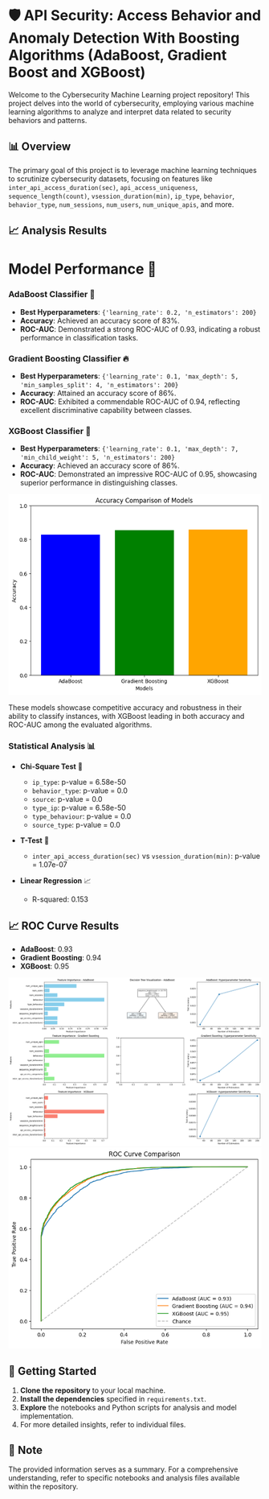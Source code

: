# 🛡️ API Security: Access Behavior and Anomaly Detection With Boosting Algorithms (AdaBoost, Gradient Boost and XGBoost)

Welcome to the Cybersecurity Machine Learning project repository! This project delves into the world of cybersecurity, employing various machine learning algorithms to analyze and interpret data related to security behaviors and patterns.

## 📊 Overview

The primary goal of this project is to leverage machine learning techniques to scrutinize cybersecurity datasets, focusing on features like `inter_api_access_duration(sec)`, `api_access_uniqueness`, `sequence_length(count)`, `vsession_duration(min)`, `ip_type`, `behavior`, `behavior_type`, `num_sessions`, `num_users`, `num_unique_apis`, and more.

## 📈 Analysis Results

# Model Performance 🤖


### AdaBoost Classifier 🚀
- **Best Hyperparameters**: `{'learning_rate': 0.2, 'n_estimators': 200}`
- **Accuracy**: Achieved an accuracy score of 83%.
- **ROC-AUC**: Demonstrated a strong ROC-AUC of 0.93, indicating a robust performance in classification tasks.

### Gradient Boosting Classifier 🔥
- **Best Hyperparameters**: `{'learning_rate': 0.1, 'max_depth': 5, 'min_samples_split': 4, 'n_estimators': 200}`
- **Accuracy**: Attained an accuracy score of 86%.
- **ROC-AUC**: Exhibited a commendable ROC-AUC of 0.94, reflecting excellent discriminative capability between classes.

### XGBoost Classifier 🌟
- **Best Hyperparameters**: `{'learning_rate': 0.1, 'max_depth': 7, 'min_child_weight': 5, 'n_estimators': 200}`
- **Accuracy**: Achieved an accuracy score of 86%.
- **ROC-AUC**: Demonstrated an impressive ROC-AUC of 0.95, showcasing superior performance in distinguishing classes.

![Image Description](Accuracy-01.png)


These models showcase competitive accuracy and robustness in their ability to classify instances, with XGBoost leading in both accuracy and ROC-AUC among the evaluated algorithms.

### Statistical Analysis 📊

- **Chi-Square Test** 🧮
    - `ip_type`: p-value = 6.58e-50
    - `behavior_type`: p-value = 0.0
    - `source`: p-value = 0.0
    - `type_ip`: p-value = 6.58e-50
    - `type_behaviour`: p-value = 0.0
    - `source_type`: p-value = 0.0

- **T-Test** 📝
    - `inter_api_access_duration(sec)` vs `vsession_duration(min)`: p-value = 1.07e-07

- **Linear Regression** 📈
    - R-squared: 0.153

## 📈 ROC Curve Results

- **AdaBoost**: 0.93
- **Gradient Boosting**: 0.94
- **XGBoost**: 0.95

![Image Description](Feature_Importance.png)
![Image Description](ROC_Comparisons.png)


## 🚀 Getting Started

1. **Clone the repository** to your local machine.
2. **Install the dependencies** specified in `requirements.txt`.
3. **Explore** the notebooks and Python scripts for analysis and model implementation.
4. For more detailed insights, refer to individual files.

## 📌 Note

The provided information serves as a summary. For a comprehensive understanding, refer to specific notebooks and analysis files available within the repository.
